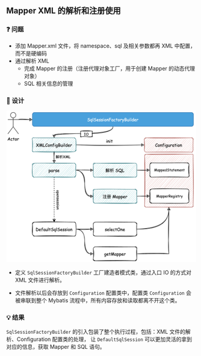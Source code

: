 ## Mapper XML 的解析和注册使用


### ❓ 问题

- 添加 Mapper.xml 文件，将 namespace、sql 及相关参数都再 XML 中配置，而不是硬编码
- 通过解析 XML
  - 完成 Mapper 的注册（注册代理对象工厂，用于创建 Mapper 的动态代理对象）
  - SQL 相关信息的管理


### 🎨 设计

![](../imgs/03/1.png)

- 定义 `SqlSessionFactoryBuilder` 工厂建造者模式类，通过入口 IO 的方式对 XML 文件进行解析。

- 文件解析以后会存放到 `Configuration` 配置类中，配置类 `Configuration` 会被串联到整个 Mybatis 流程中，所有内容存放和读取都离不开这个类。

### 💡 结果

`SqlSessionFactoryBuilder` 的引入包装了整个执行过程，包括：XML 文件的解析、Configuration 配置类的处理，
让 `DefaultSqlSession` 可以更加灵活的拿到对应的信息，获取 Mapper 和 SQL 语句。

